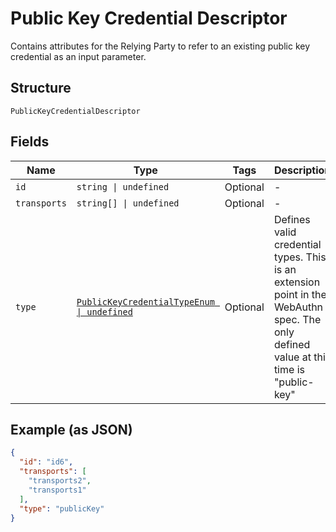 
# Public Key Credential Descriptor

Contains attributes for the Relying Party to refer to an existing public key credential as an input parameter.

## Structure

`PublicKeyCredentialDescriptor`

## Fields

| Name | Type | Tags | Description |
|  --- | --- | --- | --- |
| `id` | `string \| undefined` | Optional | - |
| `transports` | `string[] \| undefined` | Optional | - |
| `type` | [`PublicKeyCredentialTypeEnum \| undefined`](../../doc/models/public-key-credential-type-enum.md) | Optional | Defines valid credential types. This is an extension point in the WebAuthn spec. The only defined value at this time is "public-key" |

## Example (as JSON)

```json
{
  "id": "id6",
  "transports": [
    "transports2",
    "transports1"
  ],
  "type": "publicKey"
}
```

